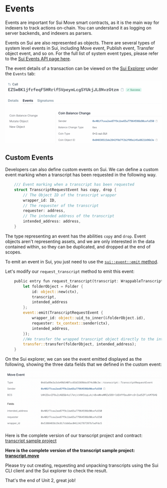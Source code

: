 # Events

Events are important for Sui Move smart contracts, as it is the main way for indexers to track actions on-chain. You can understand it as logging on server backends, and indexers as parsers.

Events on Sui are also represented as objects. There are several types of system level events in Sui, including Move event, Publish event, Transfer object event, and so on. For the full list of system event types, please refer to the [Sui Events API page here](https://docs.sui.io/build/event_api).

The event details of a transaction can be viewed on the [Sui Explorer](https://explorer.sui.io/) under the `Events` tab:

![Event Tab](../images/eventstab.png)

## Custom Events

Developers can also define custom events on Sui. We can define a custom event marking when a transcript has been requested in the following way.

```rust
    /// Event marking when a transcript has been requested
    struct TranscriptRequestEvent has copy, drop {
        // The Object ID of the transcript wrapper
        wrapper_id: ID,
        // The requester of the transcript
        requester: address,
        // The intended address of the transcript
        intended_address: address,
    }
```

The type representing an event has the abilities `copy` and `drop`. Event objects aren't representing assets, and we are only interested in the data contained within, so they can be duplicated, and dropped at the end of scopes.

To emit an event in Sui, you just need to use the [`sui::event::emit` method](https://github.com/MystenLabs/sui/blob/main/crates/sui-framework/docs/event.md#function-emit).

Let's modify our `request_transcript` method to emit this event:

```rust
    public entry fun request_transcript(transcript: WrappableTranscript, intended_address: address, ctx: &mut TxContext){
        let folderObject = Folder {
            id: object::new(ctx),
            transcript,
            intended_address
        };
        event::emit(TranscriptRequestEvent {
            wrapper_id: object::uid_to_inner(&folderObject.id),
            requester: tx_context::sender(ctx),
            intended_address,
        });
        //We transfer the wrapped transcript object directly to the intended address
        transfer::transfer(folderObject, intended_address);
    }
```

On the Sui explorer, we can see the event emitted displayed as the following, showing the three data fields that we defined in the custom event:

![Custom Event](../images/customevent.png)

Here is the complete version of our transcript project and contract: [transcript sample project](../example_projects/transcript/sources/event.move)

**Here is the complete version of the transcript sample project: [transcript.move](../example_projects/transcript/sources/transcript.move)**

Please try out creating, requesting and unpacking transcripts using the Sui CLI client and the Sui explorer to check the result. 

That's the end of Unit 2, great job!